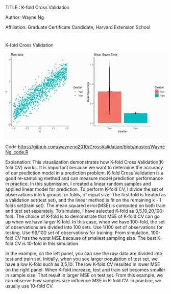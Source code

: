 TITLE : K-fold Cross Validation

Author: Wayne Ng

Affiliation: Graduate Certificate Candidate, Harvard Extension School 

#


K-fold Cross Validation

![Alt Text](WayneNg_artifact.gif)


Code:https://github.com/wayneng2010/CrossValidation/blob/master/WayneNg_code.R


Explanation: 
This visualization demonstrates how K-fold Cross Validation(K-fold CV) works. It is important because we want to determine the accuracy of our prediction model in a prediction problem. K-fold Cross Validation is a good re-sampling method and can measure model prediction performance in practice. In this submission, I created a linear random samples and applied linear model for prediction. To perform K-fold CV, I divide the set of observations into k groups, or folds, of equal size. The first fold is treated as a validation set(test set), and the linear method is fit on the remaining k - 1 folds set(train set). The mean squared error(MSE) is computed on both train and test set separately. To simulate, I have selected K-fold as 3,5,10,20,100-fold. The choice of K-fold is to demonstrate that MSE of K-fold CV can go up when we have larger K-fold. In this case, when we have 100-fold, the set of observations are divided into 100 sets. Use 1/100 set of observations for testing. Use 99/100 set of observations for training. From simulation, 100-fold CV has the worst MSE because of smallest sampling size. The best K-fold CV is 10-fold in this simulation. 

In the example, on the left panel, you can see the raw data are divided into test and train set. Initially, when you see larger population of test set, we have a low K-fold such as 3,5,10. The low K-fold CV resulted in lower MSE on the right panel. When K-fold increase, test and train set becomes smaller in sample size. That result in larger MSE on test set. From this example, we can observe how samples size influence MSE in K-fold CV. In practice, we usually use 10-fold CV. 
